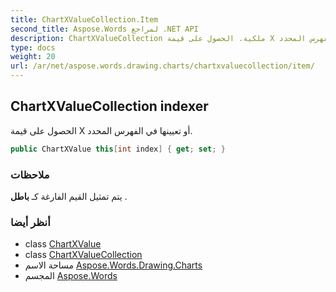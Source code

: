 ```yaml
---
title: ChartXValueCollection.Item
second_title: Aspose.Words لمراجع .NET API
description: ChartXValueCollection ملكية. الحصول على قيمة X أو تعيينها في الفهرس المحدد.
type: docs
weight: 20
url: /ar/net/aspose.words.drawing.charts/chartxvaluecollection/item/
---
```

## ChartXValueCollection indexer

الحصول على قيمة X أو تعيينها في الفهرس المحدد.

```csharp
public ChartXValue this[int index] { get; set; }
```

### ملاحظات

يتم تمثيل القيم الفارغة كـ **باطل** .

### أنظر أيضا

* class [ChartXValue](../../chartxvalue/)
* class [ChartXValueCollection](../)
* مساحة الاسم [Aspose.Words.Drawing.Charts](../../chartxvaluecollection/)
* المجسم [Aspose.Words](../../../)


